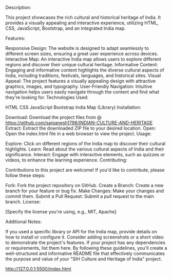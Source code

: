 Description:

This project showcases the rich cultural and historical heritage of India. It provides a visually appealing and interactive experience, utilizing HTML, CSS, JavaScript, Bootstrap, and an integrated India map.

Features:

Responsive Design: The website is designed to adapt seamlessly to different screen sizes, ensuring a great user experience across devices.
Interactive Map: An interactive India map allows users to explore different regions and discover their unique cultural heritage.
Informative Content: Engaging and informative content highlights the diverse cultural aspects of India, including traditions, festivals, languages, and historical sites.
Visual Appeal: The project features a visually appealing design with attractive graphics, images, and typography.
User-Friendly Navigation: Intuitive navigation helps users easily navigate through the content and find what they're looking for.
Technologies Used:

HTML
CSS
JavaScript
Bootstrap
India Map (Library)
Installation:

Download: Download the project files from @ https://github.com/saiganesh1798/INDIAN-CULTURE-AND-HERITAGE
Extract: Extract the downloaded ZIP file to your desired location.
Open: Open the index.html file in a web browser to view the project.
Usage:

Explore: Click on different regions of the India map to discover their cultural highlights.
Learn: Read about the various cultural aspects of India and their significance.
Interact: Engage with interactive elements, such as quizzes or videos, to enhance the learning experience.
Contributing:

Contributions to this project are welcome! If you'd like to contribute, please follow these steps:   

Fork: Fork the project repository on GitHub.
Create a Branch: Create a new branch for your feature or bug fix.
Make Changes: Make your changes and commit them.
Submit a Pull Request: Submit a pull request to the main branch.
License:

[Specify the license you're using, e.g., MIT, Apache]

Additional Notes:

If you used a specific library or API for the India map, provide details on how to install or configure it.
Consider adding screenshots or a short video to demonstrate the project's features.
If your project has any dependencies or requirements, list them here.
By following these guidelines, you'll create a well-structured and informative README file that effectively communicates the purpose and value of your "SIH Culture and Heritage of India" project.



http://127.0.0.1:5500/index.html
